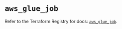 # `aws_glue_job`

Refer to the Terraform Registry for docs: [`aws_glue_job`](https://registry.terraform.io/providers/hashicorp/aws/6.7.0/docs/resources/glue_job).
